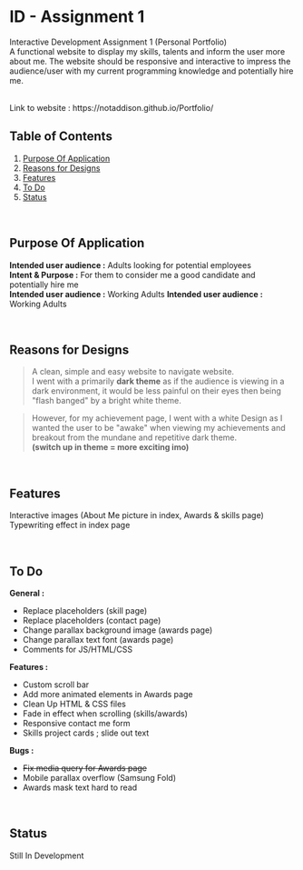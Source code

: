 # ID - Assignment 1
Interactive Development Assignment 1 (Personal Portfolio) <br>
 A functional website to display my skills, talents and inform the user more about me. The website should be responsive and interactive to impress the audience/user with my current programming knowledge and potentially hire me.

<br>
Link to website : https://notaddison.github.io/Portfolio/
<br>

## Table of Contents
1. [Purpose Of Application](#Purpose-Of-Application)
2. [Reasons for Designs](#Reasons-for-Designs)
2. [Features](#Features)
2. [To Do](#To-Do)
2. [Status](#Status)

<br>

## Purpose Of Application
<b>Intended user audience :</b> Adults looking for potential employees<br>
<b>Intent & Purpose :</b> For them to consider me a good candidate and potentially hire me <br>
<b>Intended user audience :</b> Working Adults 
<b>Intended user audience :</b> Working Adults 

<br>


## Reasons for Designs
> A clean, simple and easy website to navigate website. <br>
I went with a primarily <b>dark theme</b> as if the audience is viewing in a dark environment, it would be less painful on their eyes then being "flash banged" by a bright white theme.

>However, for my achievement page, I went with a white Design as I wanted the user to be "awake" when viewing my achievements and breakout from the mundane and repetitive dark theme. <br>
<b>(switch up in theme = more exciting imo)</b>

<br>

## Features
Interactive images (About Me picture in index, Awards & skills page)<br>
Typewriting effect in index page

<br>

## To Do 
<b>General : </b>
- Replace placeholders (skill page)
- Replace placeholders (contact page)
- Change parallax background image (awards page)
- Change parallax text font (awards page)
- Comments for JS/HTML/CSS


<b>Features :</b>
- Custom scroll bar
- Add more animated elements in Awards page
- Clean Up HTML & CSS files
- Fade in effect when scrolling (skills/awards)
- Responsive contact me form
- Skills project cards ; slide out text

<b>Bugs :</b>
- ~~Fix media query for Awards page~~
- Mobile parallax overflow (Samsung Fold)
- Awards mask text hard to read

<br>

## Status
Still In Development